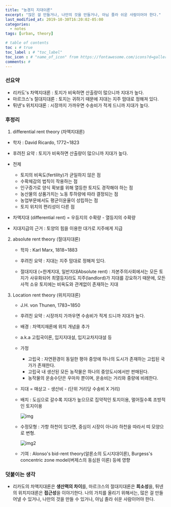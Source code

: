 ```yaml
---
title: "농경지 지대이론"
excerpt: "많은 걸 만들거나, 나만의 것을 만들거나, 아님 졸라 쉬운 사람이어야 한다."
last_modified_at: 2019-10-30T16:20:02-05:00
categories:
  - notes
tags: [urban, theory]

# table of contents
toc : # true
toc_label : # "toc_label"
toc_icon : # "name_of_icon" from https://fontawesome.com/icons?d=gallery&s=solid&m=free
comments: # 
---
```




### 선요약

- 리카도's 차액지대론 : 토지가 비옥하면 산출량이 많으니까 지대가 높다.
- 마르크스's 절대지대론 : 토지는 귀하기 때문에 지대는 지주 맘대로 정해져 있다.
- 튀넨's 위치지대론 : 시장까지 가까우면 수송비가 적게 드니까 지대가 높다.





### 후정리

1.   differential rent theory (차액지대론)

   - 학자 : David Ricardo, 1772~1823

   - 후려친 요약 : 토지가 비옥하면 산출량이 많으니까 지대가 높다.

   - 전제 

     - 토지의 비옥도(fertility)가 균일하지 않은 점
     - 수확체감의 법칙이 작용하는 점
     - 인구증가로 양식 확보를 위해 열등한 토지도 경작해야 하는 점
     - 농산물의 상품가치는 노동 투하량에 따라 결정되는 점
     - 농업부문에서도 평균이윤율이 성립하는 점
     - 토지 위치의 편리성이 다른 점

   - 차액지대 (differential rent) = 우등지의 수확량 - 열등지의 수확량

   - 지대지급의 근거 : 토양의 힘을 이용한 대가로 지주에게 지급

     

   

2. absolute rent theory (절대지대론)

   - 학자 : Karl Marx, 1818~1883

   - 후려친 요약 : 지대는 지주 맘대로 정해져 있다.

   - 절대지대 (=한계지대, 일반지대Absolute rent) : 자본주의사회에서는 모든 토지가 사유화되어 최열등지라도 지주(landlord)가 지대를 강요하기 때문에, 모든 사적 소유 토지에는 비옥도와 관계없이 존재하는 지대

     

     

3. Location rent theory (위치지대론)

   - J.H. von Thunen, 1783~1850

   - 후려친 요약 : 시장까지 가까우면 수송비가 적게 드니까 지대가 높다.

   - 배경 : 차액지재론에 위치 개념을 추가

   - a.k.a 고립국이론, 입지지대설, 입지교차지대설 등

   - 가정 

     - 고립국 : 자연환경이 동일한 평야 중앙에 하나의 도시가 존재하는 고립된 국가가 존재한다. 
     - 고립국 내 생산된 모든 농작물은 하나의 중앙도시에서만 판매된다.
     - 농작물의 운송수단은 우마차 뿐이며, 운송비는 거리와 중량에 비례한다.

   - 지대 = 매상고 - 생산비 - (단위 거리당 수송비 X 거리)

   - 배치 : 도심으로 갈수록 지대가 높으므로 집약적인 토지이용, 멀어질수록 조방적인 토지이용 

     ![img](https://dbscthumb-phinf.pstatic.net/2780_000_1/20140210162544978_NLFBW20U6.jpg/z3_905_i2.jpg?type=w276_fst_n&wm=Y)

   - 수정모형 : 가항 하천이 있다면, 중심이 시장이 아니라 하천을 따라서 띠 모양으로 변형.

     ![img2](https://dbscthumb-phinf.pstatic.net/2780_000_1/20140210162536127_RMPZN9SN3.jpg/z3_905_i1.jpg?type=w340_fst_n&wm=Y)

     

   - 기여 : Alonso's bid-rent theory(알론소의 도시지대이론), Burgess's concentric zone model(버제스의 동심원 이론) 등에 영향 





### 덧붙이는 생각

- 리카도의 차액지대론은 **생산력의 차이**를, 마르크스의 절대지대론은 **희소성**을, 튀넨의 위치지대론은 **접근성**을  이야기한다. 나의 가치를 올리기 위해서는, 많은 걸 만들어낼 수 있거나, 나만의 것을 만들 수 있거나, 아님 졸라 쉬운 사람이어야 한다.


